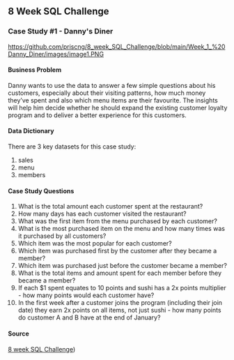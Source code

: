 ## 8 Week SQL Challenge

### Case Study #1 - Danny's Diner

https://github.com/priscng/8_week_SQL_Challenge/blob/main/Week_1_%20Danny_Diner/images/image1.PNG

#### Business Problem
Danny wants to use the data to answer a few simple questions about his customers, especially about their visiting patterns, how much money they’ve spent and also which menu items are their favourite. The insights will help him decide whether he should expand the existing customer loyalty program and to deliver a better experience for this customers.

#### Data Dictionary
There are 3 key datasets for this case study:
1. sales
2. menu
3. members

#### Case Study Questions
1. What is the total amount each customer spent at the restaurant?
2. How many days has each customer visited the restaurant?
3. What was the first item from the menu purchased by each customer?
4. What is the most purchased item on the menu and how many times was it purchased by all customers?
5. Which item was the most popular for each customer?
6. Which item was purchased first by the customer after they became a member?
7. Which item was purchased just before the customer became a member?
8. What is the total items and amount spent for each member before they became a member?
9. If each $1 spent equates to 10 points and sushi has a 2x points multiplier - how many points would each customer have?
10. In the first week after a customer joins the program (including their join date) they earn 2x points on all items, not just sushi - how many points do customer A and B have at the end of January?

#### Source
[8 week SQL Challenge](https://8weeksqlchallenge.com/case-study-1/))